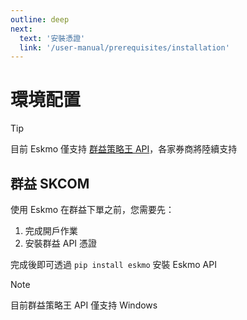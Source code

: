 ```yaml
---
outline: deep
next:
  text: '安裝憑證'
  link: '/user-manual/prerequisites/installation'
---
```


# 環境配置

> [!TIP]
> 目前 Eskmo 僅支持 [群益策略王 API](https://www.capital.com.tw/web/#/download/ApiTrading/ApiTradinginfo)，各家券商將陸續支持

## 群益 SKCOM

使用 Eskmo 在群益下單之前，您需要先：

1. 完成開戶作業
2. 安裝群益 API 憑證

完成後即可透過 `pip install eskmo` 安裝 Eskmo API

> [!NOTE]
> 目前群益策略王 API 僅支持 Windows